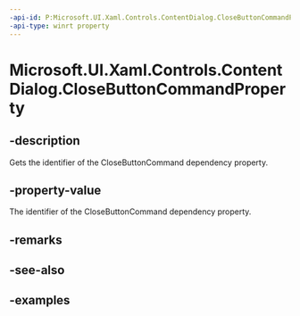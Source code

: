 ```yaml
---
-api-id: P:Microsoft.UI.Xaml.Controls.ContentDialog.CloseButtonCommandProperty
-api-type: winrt property
---
```


<!-- Property syntax.
public DependencyProperty CloseButtonCommandProperty { get; }
-->

# Microsoft.UI.Xaml.Controls.ContentDialog.CloseButtonCommandProperty

## -description
Gets the identifier of the CloseButtonCommand dependency property.

## -property-value
The identifier of the CloseButtonCommand dependency property.

## -remarks

## -see-also

## -examples

